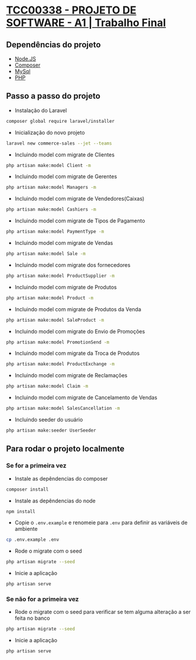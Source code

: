# [TCC00338 - PROJETO DE SOFTWARE - A1 | Trabalho Final](https://classroom.google.com/u/1/c/MTIxMTY2OTI0MTkw/a/MTUwMzAyNzIyNDQ5/details)

## Dependências do projeto
* [Node.JS](https://nodejs.org/)
* [Composer](https://getcomposer.org/)
* [MySql](https://www.mysql.com/)
* [PHP](https://www.php.net/)

## Passo a passo do projeto
* Instalação do Laravel
```sh
composer global require laravel/installer
```
* Inicialização do novo projeto
```sh
laravel new commerce-sales --jet --teams
```
* Incluindo model com migrate de Clientes
```sh
php artisan make:model Client -m
```
* Incluindo model com migrate de Gerentes
```sh
php artisan make:model Managers -m
```
* Incluindo model com migrate de Vendedores(Caixas)
```sh
php artisan make:model Cashiers -m
```
* Incluindo model com migrate de Tipos de Pagamento
```sh
php artisan make:model PaymentType -m
```
* Incluindo model com migrate de Vendas
```sh
php artisan make:model Sale -m
```
* Incluindo model com migrate dos fornecedores
```sh
php artisan make:model ProductSupplier -m
```
* Incluindo model com migrate de Produtos
```sh
php artisan make:model Product -m
```
* Incluindo model com migrate de Produtos da Venda
```sh
php artisan make:model SaleProduct -m
```
* Incluindo model com migrate do Envio de Promoções
```sh
php artisan make:model PromotionSend -m
```
* Incluindo model com migrate da Troca de Produtos
```sh
php artisan make:model ProductExchange -m
```
* Incluindo model com migrate de Reclamações
```sh
php artisan make:model Claim -m
```
* Incluindo model com migrate de Cancelamento de Vendas
```sh
php artisan make:model SalesCancellation -m
```
* Incluindo seeder do usuário
```sh
php artisan make:seeder UserSeeder
```

## Para rodar o projeto localmente

### Se for a primeira vez
* Instale as depêndencias do composer
```sh
composer install
```
* Instale as depêndencias do node
```sh
npm install
```
* Copie o `.env.example` e renomeie para `.env` para definir as variáveis de ambiente
```sh
cp .env.example .env
```
* Rode o migrate com o seed
```sh
php artisan migrate --seed
```
* Inicie a aplicação
```sh
php artisan serve
```
### Se não for a primeira vez
* Rode o migrate com o seed para verificar se tem alguma alteração a ser feita no banco
```sh
php artisan migrate --seed
```
* Inicie a aplicação
```sh
php artisan serve
```